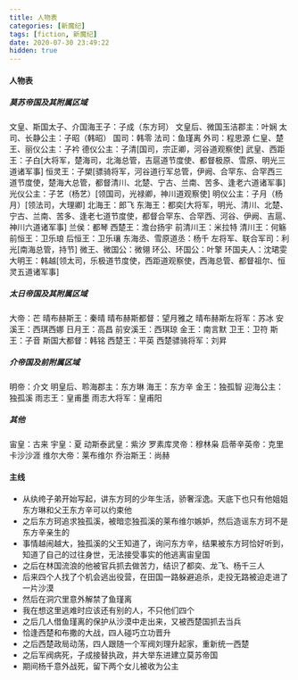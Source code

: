 ```yaml
---
title: 人物表
categories: [新魔纪]
tags: [fiction, 新魔纪]
date: 2020-07-30 23:49:22
hidden: true
---
```

#### 人物表

##### 莫苏帝国及其附属区域

文皇、斯国太子、介国海王子：子成（东方珂）
文皇后、微国玉洁郡主：叶娴
太司、长静公主：子昭（韩昭）
国司：韩零
法司：鱼瑾离
外司：程思源
仁皇、楚王、丽仪公主：子衿
德仪公主：子清[国司，宗正卿，河谷道观察使]
武皇、西距王：子白[大将军，楚海司，北海总管，吉扈道节度使、都督极原、雪原、明光三道诸军事]
恒灵王：子槊[骠骑将军，河谷道行军总管，伊阙、合罕东、合罕西三道节度使，楚海大总管，都督清川、北楚、宁古、兰南、苦多、逢老六道诸军事]
光仪公主：子艺（杨艺）[领国司，光禄卿，神川道观察使]
明仪公主：子月（杨月）[领法司，大理卿]
北海王：郎飞
东海王：都奕[大将军，明光、清川、北楚、宁古、兰南、苦多、逢老七道节度使，都督合罕东、合罕西、河谷、伊阙、吉扈、神川六道诸军事]
兰侯：都琴
西楚王：澹台扬宇
前清川王：米拉特
清川王：何觞
前恒王：卫乐琅
后恒王：卫乐瓖
东海丞、雪原道丞：杨千
左将军、联合军司：利光[南海总管，持节]
微王、微国公：微翎
环公、环国公：叶擎
环国夫人：沈珺雯
大明王：韩越[领太司，乐极道节度使，西距道观察使，西海总管、都督祖尔、恒灵五道诸军事]

##### 太日帝国及其附属区域

大帝：芒
晴布赫斯王：秦晴
晴布赫斯都督：望月雅之
晴布赫斯左将军：苏冰
安溪王：西琪西娜
日月王：高昌
前安溪王：西琪琼
金王：南言默
卫王：卫符
斯王：子音
斯国大都督：韩铭
西楚王：平英
西楚骠骑将军：刘昇

##### 介帝国及前附属区域

明帝：介文
明皇后、聆海郡主：东方琳
海王：东方辛
金王：独孤智
迎海公主：独孤溪
雨志王：皇甫墨
雨志大将军：皇甫阳

##### 其他

宙皇：古来
宇皇：夏
动斯泰武皇：紫汐
罗素库灵帝：穆林枭
启蒂辛英帝：克里卡沙沙涯
维尔大帝：莱布维尔
乔治斯王：尚赫

#### 主线

- 从纨绔子弟开始写起，讲东方珂的少年生活，骄奢淫逸。天底下也只有他姐姐东方琳和父王东方辛可以约束他
- 之后东方珂追求独孤溪，被暗恋独孤溪的莱布维尔嫉妒，然后造谣东方珂不是东方辛亲生的
- 事情越闹越大，独孤溪的父王知道了，询问东方辛，结果被东方珂恰好听到，知道了自己的过往身世，无法接受事实的他逃离宙皇国
- 之后在林国流浪的他被官兵抓去做苦力，结识了都奕、龙飞、杨千三人
- 后来四个人找了个机会逃出役营，在田国一路躲避追杀，走投无路被迫走进了一片沙漠
- 然后在洞穴里意外解禁了鱼瑾离
- 我在想这里逃难时应该还有别的人，不只他们四个
- 之后几人借鱼瑾离的保护从沙漠中走出来，又被西楚国抓去当兵
- 恰逢西楚和布撒的大战，四人碰巧立功晋升
- 之后西楚政局动荡，四人跟随一个军阀刘理升起家，重新统一西楚
- 之后军阀病死，子成接替执政，并大举东进建立莫苏帝国
- 期间杨千意外战死，留下两个女儿被收为公主